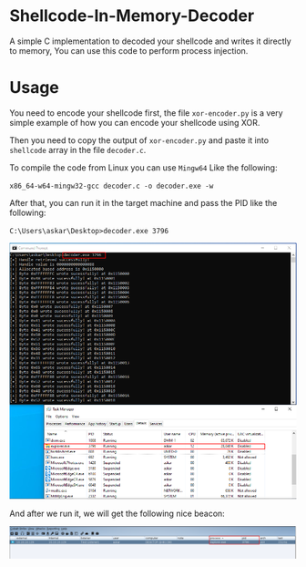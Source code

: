 # Shellcode-In-Memory-Decoder

A simple C implementation to decoded your shellcode and writes it directly to memory, You can use this code to perform process injection.

# Usage

You need to encode your shellcode first, the file `xor-encoder.py` is a very simple example of how you can encode your shellcode using XOR.

Then you need to copy the output of `xor-encoder.py` and paste it into `shellcode` array in the file `decoder.c`.

To compile the code from Linux you can use `Mingw64` Like the following:

`x86_64-w64-mingw32-gcc decoder.c -o decoder.exe -w`

After that, you can run it in the target machine and pass the PID like the following:

`C:\Users\askar\Desktop>decoder.exe 3796`

![Run Decoder](Decoder-example.png)

And after we run it, we will get the following nice beacon:

![GitHub Logo](Cobalt-Beacon.png)
